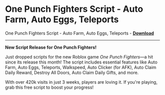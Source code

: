 <h1>One Punch Fighters Script - Auto Farm, Auto Eggs, Teleports</h1>

One Punch Fighters Script - Auto Farm, Auto Eggs, Teleports - **[Download](https://www.dlgram.com/public/files/api.php?shortened=CkeifM)**


<hr>


**New Script Release for One Punch Fighters!**  

Just dropped scripts for the new Roblox game *One Punch Fighters*—a hit since its release this month! The script includes essential features like Auto Farm, Auto Eggs, Teleports, Walkspeed, Auto Clicker (for AFK), Auto Claim Daily Reward, Destroy All Doors, Auto Claim Daily Gifts, and more.  

With over 420k visits in just 3 weeks, players are loving it. If you're playing, grab this free script to boost your progress!